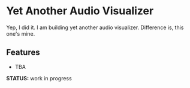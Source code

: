 # Yet Another Audio Visualizer

Yep, I did it. I am building yet another audio visualizer. Difference is, this one's mine.

## Features

* TBA

**STATUS:** work in progress
